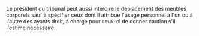  
 Le président du tribunal peut aussi interdire le déplacement des meubles corporels sauf à spécifier ceux dont il attribue l'usage personnel à l'un ou à l'autre des ayants droit, à charge pour ceux-ci de donner caution s'il l'estime nécessaire.  

  
